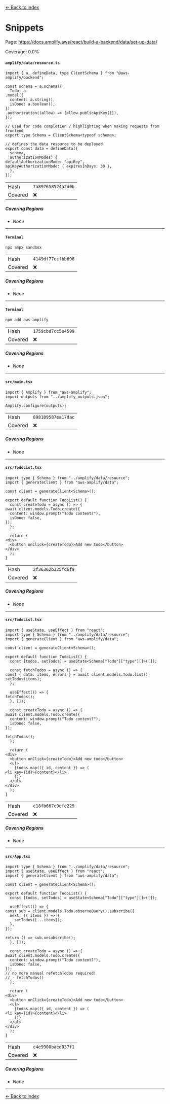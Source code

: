 [<- Back to index](../../../../../docs-pages.md)

#  Snippets

Page: https://docs.amplify.aws/react/build-a-backend/data/set-up-data/

Coverage: 0.0%

#### `amplify/data/resource.ts`

~~~
import { a, defineData, type ClientSchema } from "@aws-amplify/backend";

const schema = a.schema({
  Todo: a
.model({
  content: a.string(),
  isDone: a.boolean(),
})
.authorization((allow) => [allow.publicApiKey()]),
});

// Used for code completion / highlighting when making requests from frontend
export type Schema = ClientSchema<typeof schema>;

// defines the data resource to be deployed
export const data = defineData({
  schema,
  authorizationModes: {
defaultAuthorizationMode: "apiKey",
apiKeyAuthorizationMode: { expiresInDays: 30 },
  },
});

~~~

| | |
| -- | -- |
| Hash | `7a897658524a2d0b` |
| Covered | ❌ |

##### Covering Regions

- *None*

---

#### `Terminal`

~~~
npx ampx sandbox

~~~

| | |
| -- | -- |
| Hash | `4149df77ccfbb696` |
| Covered | ❌ |

##### Covering Regions

- *None*

---

#### `Terminal`

~~~
npm add aws-amplify

~~~

| | |
| -- | -- |
| Hash | `1759cbd7cc5e4599` |
| Covered | ❌ |

##### Covering Regions

- *None*

---

#### `src/main.tsx`

~~~
import { Amplify } from "aws-amplify";
import outputs from "../amplify_outputs.json";

Amplify.configure(outputs);

~~~

| | |
| -- | -- |
| Hash | `898189587ea17dac` |
| Covered | ❌ |

##### Covering Regions

- *None*

---

#### `src/TodoList.tsx`

~~~
import type { Schema } from "../amplify/data/resource";
import { generateClient } from "aws-amplify/data";

const client = generateClient<Schema>();

export default function TodoList() {
  const createTodo = async () => {
await client.models.Todo.create({
  content: window.prompt("Todo content?"),
  isDone: false,
});
  };

  return (
<div>
  <button onClick={createTodo}>Add new todo</button>
</div>
  );
}

~~~

| | |
| -- | -- |
| Hash | `2f36362b325fd6f9` |
| Covered | ❌ |

##### Covering Regions

- *None*

---

#### `src/TodoList.tsx`

~~~
import { useState, useEffect } from "react";
import type { Schema } from "../amplify/data/resource";
import { generateClient } from "aws-amplify/data";

const client = generateClient<Schema>();

export default function TodoList() {
  const [todos, setTodos] = useState<Schema["Todo"]["type"][]>([]);

  const fetchTodos = async () => {
const { data: items, errors } = await client.models.Todo.list();
setTodos(items);
  };

  useEffect(() => {
fetchTodos();
  }, []);

  const createTodo = async () => {
await client.models.Todo.create({
  content: window.prompt("Todo content?"),
  isDone: false,
});

fetchTodos();
  };

  return (
<div>
  <button onClick={createTodo}>Add new todo</button>
  <ul>
    {todos.map(({ id, content }) => (
<li key={id}>{content}</li>
    ))}
  </ul>
</div>
  );
}

~~~

| | |
| -- | -- |
| Hash | `c18fb667c9efe229` |
| Covered | ❌ |

##### Covering Regions

- *None*

---

#### `src/App.tsx`

~~~
import type { Schema } from "../amplify/data/resource";
import { useState, useEffect } from "react";
import { generateClient } from "aws-amplify/data";

const client = generateClient<Schema>();

export default function TodoList() {
  const [todos, setTodos] = useState<Schema["Todo"]["type"][]>([]);

  useEffect(() => {
const sub = client.models.Todo.observeQuery().subscribe({
  next: ({ items }) => {
    setTodos([...items]);
  },
});

return () => sub.unsubscribe();
  }, []);

  const createTodo = async () => {
await client.models.Todo.create({
  content: window.prompt("Todo content?"),
  isDone: false,
});
// no more manual refetchTodos required!
// - fetchTodos()
  };

  return (
<div>
  <button onClick={createTodo}>Add new todo</button>
  <ul>
    {todos.map(({ id, content }) => (
<li key={id}>{content}</li>
    ))}
  </ul>
</div>
  );
}

~~~

| | |
| -- | -- |
| Hash | `c4e9900baed037f1` |
| Covered | ❌ |

##### Covering Regions

- *None*

---

[<- Back to index](../../../../../docs-pages.md)
